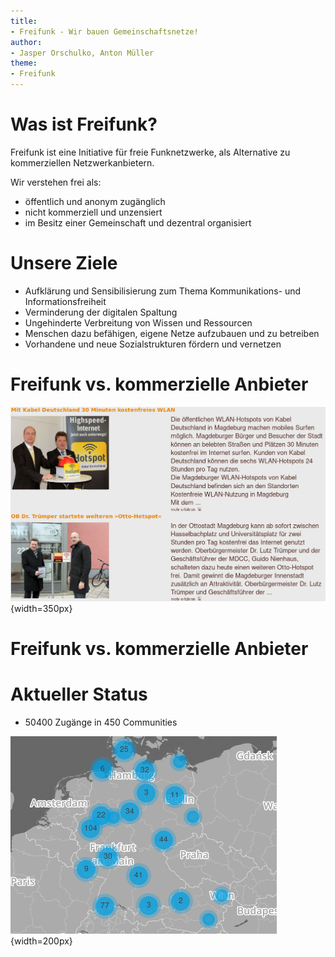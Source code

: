 ```yaml
---
title:
- Freifunk - Wir bauen Gemeinschaftsnetze!
author:
- Jasper Orschulko, Anton Müller
theme:
- Freifunk
---
```


# Was ist Freifunk?
Freifunk ist eine Initiative für freie Funknetzwerke, als Alternative zu kommerziellen Netzwerkanbietern.

Wir verstehen frei als:

- öffentlich und anonym zugänglich
- nicht kommerziell und unzensiert
- im Besitz einer Gemeinschaft und dezentral organisiert

# Unsere Ziele
- Aufklärung und Sensibilisierung zum Thema Kommunikations- und Informationsfreiheit
- Verminderung der digitalen Spaltung
- Ungehinderte Verbreitung von Wissen und Ressourcen
- Menschen dazu befähigen, eigene Netze aufzubauen und zu betreiben
- Vorhandene und neue Sozialstrukturen fördern und vernetzen

# Freifunk vs. kommerzielle Anbieter

![OB von MD Dr. Trümper (SPD) eröffnet feierlich kommerzielle Hotspots \newline \hspace{\textwidth}[(Quelle: magdeburg-tourist.de)](https://www.magdeburg-tourist.de)](images/commercial_hotspots.png){width=350px}

# Freifunk vs. kommerzielle Anbieter

# Aktueller Status
- 50400 Zugänge in 450 Communities

![Freifunk Communities](images/ff_map.png){width=200px}
